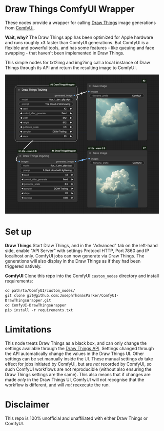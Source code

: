 # Draw Things ComfyUI Wrapper

These nodes provide a wrapper for calling [Draw Things](https://drawthings.ai/) image generations from [ComfyUI](https://github.com/comfyanonymous/ComfyUI).

**Wait, why?** The Draw Things app has been optimized for Apple hardware and runs roughly x3 faster than ComfyUI generations. But ComfyUI is a flexible and powerful tools, and has some features - like queuing and face swapping - that haven't been implemented in Draw Things.

This simple nodes for txt2img and img2img call a local instance of Draw Things through its API and return the resulting image to ComfyUI.

![](basic_example.png)

# Set up

**Draw Things** Start Draw Things, and in the "Advanced" tab on the left-hand side, enable "API Server" with settings Protocol HTTP, Port 7860 and IP localhost only. ComfyUI jobs can now generate via Draw Things. The generations will also display in the Draw Things as if they had been triggered natively.

**ComfyUI** Clone this repo into the ComfyUI `custom_nodes` directory and install requirements:

```
cd path/to/ComfyUI/custom_nodes/
git clone git@github.com:JosephThomasParker/ComfyUI-DrawThingsWrapper.git
cd ComfyUI-DrawThingsWrapper
pip install -r requirements.txt
```

# Limitations

This node treats Draw Things as a black box, and can only change the settings available through the [Draw Things API](https://docs.drawthings.ai/documentation/documentation/8.scripts). Settings changed through the API automatically change the values in the Draw Things UI. Other settings can be set manually inside the UI. These manual settings _do_ take effect for jobs initiated by ComfyUI, but are _not_ recorded by ComfyUI, so such ComfyUI workflows are not reproducible (without also ensuring the Draw Things settings are the same). This also means that if changes are made _only_ in the Draw Things UI, ComfyUI will not recognise that the workflow is different, and will _not_ reexecute the run.

# Disclaimer

This repo is 100% unofficial and unaffiliated with either Draw Things or ComfyUI. 




